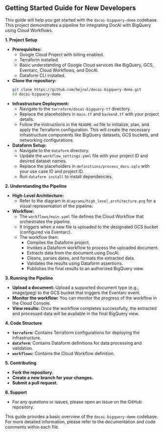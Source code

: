 ## Getting Started Guide for New Developers

This guide will help you get started with the `docai-bigquery-demo` codebase. This project demonstrates a pipeline for integrating DocAI with BigQuery using Cloud Workflows.

**1. Project Setup**

* **Prerequisites:**
    * Google Cloud Project with billing enabled.
    * Terraform installed.
    * Basic understanding of Google Cloud services like BigQuery, GCS, Eventarc, Cloud Workflows, and DocAI.
    * Dataform CLI installed.
* **Clone the repository:**
    ```bash
    git clone https://github.com/hejnal/docai-bigquery-demo.git
    cd docai-bigquery-demo
    ```
* **Infrastructure Deployment:**
    * Navigate to the `terraform/docai-bigquery-tf` directory.
    * Replace the placeholders in `main.tf` and `backend.tf` with your project details.
    * Follow the instructions in the `README.md` file to initialize, plan, and apply the Terraform configuration. This will create the necessary infrastructure components like BigQuery datasets, GCS buckets, and networking configurations.
* **Dataform Setup:**
    * Navigate to the `dataform` directory.
    * Update the `workflow_settings.yaml` file with your project ID and desired dataset names.
    * Replace the placeholders in `definitions/process_docs.sqlx` with your use case ID and project ID.
    * Run `dataform install` to install dependencies.

**2. Understanding the Pipeline**

* **High-Level Architecture:**
    * Refer to the diagram in `diagrams/high_level_architecture.png` for a visual representation of the pipeline.
* **Workflow:**
    * The `workflows/main.yaml` file defines the Cloud Workflow that orchestrates the pipeline.
    * It triggers when a new file is uploaded to the designated GCS bucket (configured via Eventarc).
    * The workflow then:
        * Compiles the Dataform project.
        * Invokes a Dataform workflow to process the uploaded document.
        * Extracts data from the document using DocAI.
        * Cleans, parses dates, and formats the extracted data.
        * Validates the results using Dataform assertions.
        * Publishes the final results to an authorized BigQuery view.

**3. Running the Pipeline**

* **Upload a document:** Upload a supported document type (e.g., image/jpeg) to the GCS bucket that triggers the Eventarc event.
* **Monitor the workflow:** You can monitor the progress of the workflow in the Cloud Console.
* **View results:** Once the workflow completes successfully, the extracted and processed data will be available in the final BigQuery view.

**4. Code Structure**

* **`terraform`:** Contains Terraform configurations for deploying the infrastructure.
* **`dataform`:** Contains Dataform definitions for data processing and validation.
* **`workflows`:** Contains the Cloud Workflow definition.

**5. Contributing**

* **Fork the repository.**
* **Create a new branch for your changes.**
* **Submit a pull request.**

**6. Support**

* For any questions or issues, please open an issue on the GitHub repository.

This guide provides a basic overview of the `docai-bigquery-demo` codebase. For more detailed information, please refer to the documentation and code comments within each file. 
